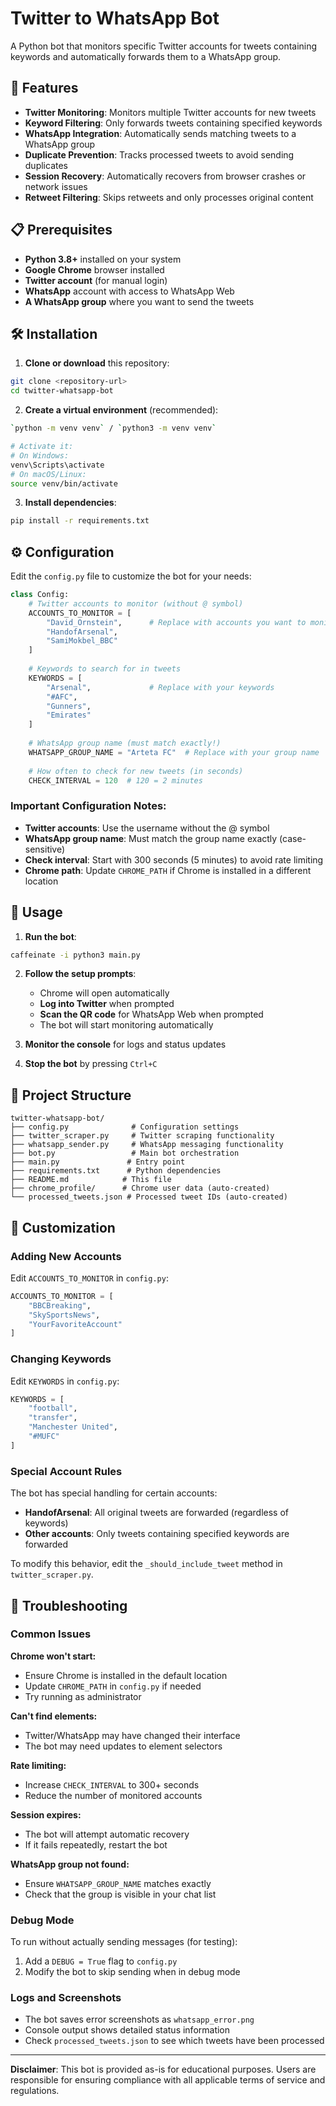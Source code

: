 # Twitter to WhatsApp Bot

A Python bot that monitors specific Twitter accounts for tweets containing keywords and automatically forwards them to a WhatsApp group.

## 🚀 Features

- **Twitter Monitoring**: Monitors multiple Twitter accounts for new tweets
- **Keyword Filtering**: Only forwards tweets containing specified keywords
- **WhatsApp Integration**: Automatically sends matching tweets to a WhatsApp group
- **Duplicate Prevention**: Tracks processed tweets to avoid sending duplicates
- **Session Recovery**: Automatically recovers from browser crashes or network issues
- **Retweet Filtering**: Skips retweets and only processes original content

## 📋 Prerequisites

- **Python 3.8+** installed on your system
- **Google Chrome** browser installed
- **Twitter account** (for manual login)
- **WhatsApp** account with access to WhatsApp Web
- **A WhatsApp group** where you want to send the tweets

## 🛠 Installation

1. **Clone or download** this repository:
```bash
git clone <repository-url>
cd twitter-whatsapp-bot
```

2. **Create a virtual environment** (recommended):
```bash
`python -m venv venv` / `python3 -m venv venv`

# Activate it:
# On Windows:
venv\Scripts\activate
# On macOS/Linux:
source venv/bin/activate
```

3. **Install dependencies**:
```bash
pip install -r requirements.txt
```

## ⚙️ Configuration

Edit the `config.py` file to customize the bot for your needs:

```python
class Config:
    # Twitter accounts to monitor (without @ symbol)
    ACCOUNTS_TO_MONITOR = [
        "David_Ornstein",      # Replace with accounts you want to monitor
        "HandofArsenal", 
        "SamiMokbel_BBC"
    ]
    
    # Keywords to search for in tweets
    KEYWORDS = [
        "Arsenal",             # Replace with your keywords
        "#AFC",
        "Gunners",
        "Emirates"
    ]
    
    # WhatsApp group name (must match exactly!)
    WHATSAPP_GROUP_NAME = "Arteta FC"  # Replace with your group name
    
    # How often to check for new tweets (in seconds)
    CHECK_INTERVAL = 120  # 120 = 2 minutes
```

### Important Configuration Notes:

- **Twitter accounts**: Use the username without the @ symbol
- **WhatsApp group name**: Must match the group name exactly (case-sensitive)
- **Check interval**: Start with 300 seconds (5 minutes) to avoid rate limiting
- **Chrome path**: Update `CHROME_PATH` if Chrome is installed in a different location

## 🚀 Usage

1. **Run the bot**:
```bash
caffeinate -i python3 main.py
```

2. **Follow the setup prompts**:
   - Chrome will open automatically
   - **Log into Twitter** when prompted
   - **Scan the QR code** for WhatsApp Web when prompted
   - The bot will start monitoring automatically

3. **Monitor the console** for logs and status updates

4. **Stop the bot** by pressing `Ctrl+C`

## 📁 Project Structure

```
twitter-whatsapp-bot/
├── config.py              # Configuration settings
├── twitter_scraper.py     # Twitter scraping functionality
├── whatsapp_sender.py     # WhatsApp messaging functionality
├── bot.py                 # Main bot orchestration
├── main.py               # Entry point
├── requirements.txt      # Python dependencies
├── README.md            # This file
├── chrome_profile/      # Chrome user data (auto-created)
└── processed_tweets.json # Processed tweet IDs (auto-created)
```

## 🔧 Customization

### Adding New Accounts
Edit `ACCOUNTS_TO_MONITOR` in `config.py`:
```python
ACCOUNTS_TO_MONITOR = [
    "BBCBreaking",
    "SkySportsNews",
    "YourFavoriteAccount"
]
```

### Changing Keywords
Edit `KEYWORDS` in `config.py`:
```python
KEYWORDS = [
    "football",
    "transfer",
    "Manchester United",
    "#MUFC"
]
```

### Special Account Rules
The bot has special handling for certain accounts:
- **HandofArsenal**: All original tweets are forwarded (regardless of keywords)
- **Other accounts**: Only tweets containing specified keywords are forwarded

To modify this behavior, edit the `_should_include_tweet` method in `twitter_scraper.py`.

## 🐛 Troubleshooting

### Common Issues

**Chrome won't start:**
- Ensure Chrome is installed in the default location
- Update `CHROME_PATH` in `config.py` if needed
- Try running as administrator

**Can't find elements:**
- Twitter/WhatsApp may have changed their interface
- The bot may need updates to element selectors

**Rate limiting:**
- Increase `CHECK_INTERVAL` to 300+ seconds
- Reduce the number of monitored accounts

**Session expires:**
- The bot will attempt automatic recovery
- If it fails repeatedly, restart the bot

**WhatsApp group not found:**
- Ensure `WHATSAPP_GROUP_NAME` matches exactly
- Check that the group is visible in your chat list

### Debug Mode

To run without actually sending messages (for testing):
1. Add a `DEBUG = True` flag to `config.py`
2. Modify the bot to skip sending when in debug mode

### Logs and Screenshots

- The bot saves error screenshots as `whatsapp_error.png`
- Console output shows detailed status information
- Check `processed_tweets.json` to see which tweets have been processed

---

**Disclaimer**: This bot is provided as-is for educational purposes. Users are responsible for ensuring compliance with all applicable terms of service and regulations.